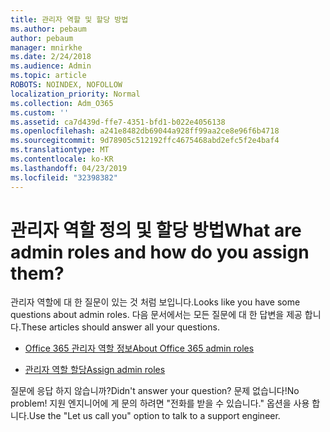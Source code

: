 ```yaml
---
title: 관리자 역할 및 할당 방법
ms.author: pebaum
author: pebaum
manager: mnirkhe
ms.date: 2/24/2018
ms.audience: Admin
ms.topic: article
ROBOTS: NOINDEX, NOFOLLOW
localization_priority: Normal
ms.collection: Adm_O365
ms.custom: ''
ms.assetid: ca7d439d-ffe7-4351-bfd1-b022e4056138
ms.openlocfilehash: a241e8482db69044a928ff99aa2ce8e96f6b4718
ms.sourcegitcommit: 9d78905c512192ffc4675468abd2efc5f2e4baf4
ms.translationtype: MT
ms.contentlocale: ko-KR
ms.lasthandoff: 04/23/2019
ms.locfileid: "32398382"
---
```

# <a name="what-are-admin-roles-and-how-do-you-assign-them"></a><span data-ttu-id="eda9d-102">관리자 역할 정의 및 할당 방법</span><span class="sxs-lookup"><span data-stu-id="eda9d-102">What are admin roles and how do you assign them?</span></span>

<span data-ttu-id="eda9d-103">관리자 역할에 대 한 질문이 있는 것 처럼 보입니다.</span><span class="sxs-lookup"><span data-stu-id="eda9d-103">Looks like you have some questions about admin roles.</span></span> <span data-ttu-id="eda9d-104">다음 문서에서는 모든 질문에 대 한 답변을 제공 합니다.</span><span class="sxs-lookup"><span data-stu-id="eda9d-104">These articles should answer all your questions.</span></span>
  
- [<span data-ttu-id="eda9d-105">Office 365 관리자 역할 정보</span><span class="sxs-lookup"><span data-stu-id="eda9d-105">About Office 365 admin roles</span></span>](https://support.office.com/article/About-Office-365-admin-roles-da585eea-f576-4f55-a1e0-87090b6aaa9d.aspx)
    
- [<span data-ttu-id="eda9d-106">관리자 역할 할당</span><span class="sxs-lookup"><span data-stu-id="eda9d-106">Assign admin roles</span></span>](https://support.office.com/article/assign-eac4d046-1afd-4f1a-85fc-8219c79e1504.aspx)
    
<span data-ttu-id="eda9d-107">질문에 응답 하지 않습니까?</span><span class="sxs-lookup"><span data-stu-id="eda9d-107">Didn't answer your question?</span></span> <span data-ttu-id="eda9d-108">문제 없습니다!</span><span class="sxs-lookup"><span data-stu-id="eda9d-108">No problem!</span></span> <span data-ttu-id="eda9d-109">지원 엔지니어에 게 문의 하려면 "전화를 받을 수 있습니다." 옵션을 사용 합니다.</span><span class="sxs-lookup"><span data-stu-id="eda9d-109">Use the "Let us call you" option to talk to a support engineer.</span></span>
  

